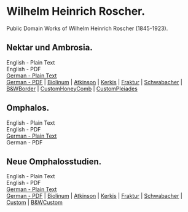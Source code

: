# Wilhelm Heinrich Roscher.

Public Domain Works of Wilhelm Heinrich Roscher (1845-1923).

## Nektar und Ambrosia.

English - Plain Text  
English - PDF  
[German - Plain Text](nektar-ambrosia/full-text-german.md)  
[German - PDF](https://cdn.solaranamnesis.com/WilhelmHeinrichRoscher/roscher_nektar_1883_german.pdf) | [Biolinum](https://cdn.solaranamnesis.com/WilhelmHeinrichRoscher/roscher_nektar_1883_german_biolinum.pdf) | [Atkinson](https://cdn.solaranamnesis.com/WilhelmHeinrichRoscher/roscher_nektar_1883_german_atkinson.pdf) | [Kerkis](https://cdn.solaranamnesis.com/WilhelmHeinrichRoscher/roscher_nektar_1883_german_kerkis.pdf) | [Fraktur](https://cdn.solaranamnesis.com/WilhelmHeinrichRoscher/roscher_nektar_1883_german_frak.pdf) | [Schwabacher](https://cdn.solaranamnesis.com/WilhelmHeinrichRoscher/roscher_nektar_1883_german_swab.pdf) | [B&WBorder](https://cdn.solaranamnesis.com/WilhelmHeinrichRoscher/roscher_nektar_1883_german_bwborder1.pdf) | [CustomHoneyComb](https://cdn.solaranamnesis.com/WilhelmHeinrichRoscher/roscher_nektar_1883_german_honeycomb.pdf) | [CustomPleiades](https://cdn.solaranamnesis.com/WilhelmHeinrichRoscher/roscher_nektar_1883_german_pleiades.pdf)  

## Omphalos.

English - Plain Text  
English - PDF  
[German - Plain Text](omphalos/full-text-german.md)  
German - PDF

## Neue Omphalosstudien.

English - Plain Text  
English - PDF  
[German - Plain Text](neue-omphalosstudien/full-text-german.md)  
[German - PDF](https://cdn.solaranamnesis.com/WilhelmHeinrichRoscher/NeueOmphalos/roscher-neue-omphalos-1915-german.pdf) | [Biolinum](https://cdn.solaranamnesis.com/WilhelmHeinrichRoscher/NeueOmphalos/roscher-neue-omphalos-1915-german-biolinum.pdf) | [Atkinson](https://cdn.solaranamnesis.com/WilhelmHeinrichRoscher/NeueOmphalos/roscher-neue-omphalos-1915-german-atkinson.pdf) | [Kerkis](https://cdn.solaranamnesis.com/WilhelmHeinrichRoscher/NeueOmphalos/roscher-neue-omphalos-1915-german-kerkis.pdf) | [Fraktur](https://cdn.solaranamnesis.com/WilhelmHeinrichRoscher/NeueOmphalos/roscher-neue-omphalos-1915-german-frak.pdf) | [Schwabacher](https://cdn.solaranamnesis.com/WilhelmHeinrichRoscher/NeueOmphalos/roscher-neue-omphalos-1915-german-swab.pdf) | [Custom](https://cdn.solaranamnesis.com/WilhelmHeinrichRoscher/NeueOmphalos/roscher-neue-omphalos-1915-german-custom.pdf) | [B&WCustom](https://cdn.solaranamnesis.com/WilhelmHeinrichRoscher/NeueOmphalos/roscher-neue-omphalos-1915-german-bwcustom.pdf)  
